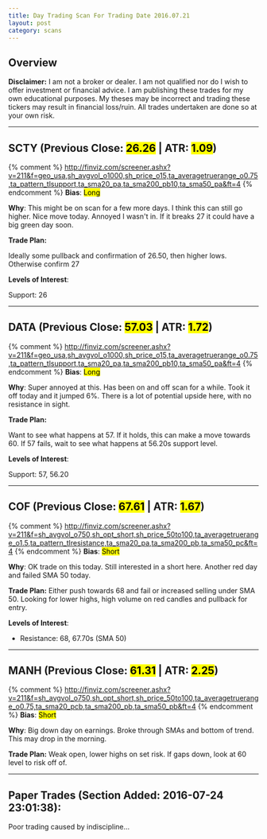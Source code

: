 ```yaml
---
title: Day Trading Scan For Trading Date 2016.07.21
layout: post
category: scans
---
```


Overview
--- 

**Disclaimer:** I am not a broker or dealer. I am not qualified nor do I wish to offer investment or financial advice. I am publishing these trades for my own educational purposes. My theses may be incorrect and trading these tickers may result in financial loss/ruin. All trades undertaken are done so at your own risk.

***

SCTY (Previous Close: <mark>26.26</mark> | ATR: <mark>1.09</mark>)
---
{% comment %}
http://finviz.com/screener.ashx?v=211&f=geo_usa,sh_avgvol_o1000,sh_price_o15,ta_averagetruerange_o0.75,ta_pattern_tlsupport,ta_sma20_pa,ta_sma200_pb10,ta_sma50_pa&ft=4
{% endcomment %}
**Bias**: <mark class="long">Long</mark>

**Why**: This might be on scan for a few more days. I think this can still go higher. Nice move today. Annoyed I wasn't in. If it breaks 27 it could have a big green day soon. 

**Trade Plan:** 

Ideally some pullback and confirmation of 26.50, then higher lows. Otherwise confirm 27

**Levels of Interest**:

Support: 26

***

DATA (Previous Close: <mark>57.03</mark> | ATR: <mark>1.72</mark>)
---
{% comment %}
http://finviz.com/screener.ashx?v=211&f=geo_usa,sh_avgvol_o1000,sh_price_o15,ta_averagetruerange_o0.75,ta_pattern_tlsupport,ta_sma20_pa,ta_sma200_pb10,ta_sma50_pa&ft=4
{% endcomment %}
**Bias**: <mark class="long">Long</mark>

**Why**: Super annoyed at this. Has been on and off scan for a while. Took it off today and it jumped 6%.  There is a lot of potential upside here, with no resistance in sight.  

**Trade Plan:** 

Want to see what happens at 57. If it holds, this can make a move towards 60. If 57 fails, wait to see what happens at 56.20s support level. 

**Levels of Interest**:

Support: 57, 56.20

***

COF (Previous Close: <mark>67.61</mark> | ATR: <mark>1.67</mark>)
---
{% comment %}
http://finviz.com/screener.ashx?v=211&f=sh_avgvol_o750,sh_opt_short,sh_price_50to100,ta_averagetruerange_o1.5,ta_pattern_tlresistance,ta_sma20_pa,ta_sma200_pb,ta_sma50_pc&ft=4
{% endcomment %}
**Bias**: <mark class="short">Short</mark>

**Why**: OK trade on this today. Still interested in a short here. Another red day and failed SMA 50 today. 

**Trade Plan:** Either push towards 68 and fail or increased selling under SMA 50. Looking for lower highs, high volume on red candles and pullback for entry.

**Levels of Interest**:

* Resistance: 68, 67.70s (SMA 50)

***

MANH (Previous Close: <mark>61.31</mark> | ATR: <mark>2.25</mark>)
---
{% comment %}
http://finviz.com/screener.ashx?v=211&f=sh_avgvol_o750,sh_opt_short,sh_price_50to100,ta_averagetruerange_o0.75,ta_sma20_pcb,ta_sma200_pb,ta_sma50_pb&ft=4
{% endcomment %}
**Bias**: <mark class="short">Short</mark>

**Why**: Big down day on earnings. Broke through SMAs and bottom of trend. This may drop in the morning. 

**Trade Plan:** Weak open, lower highs on set risk. If gaps down, look at 60 level to risk off of.

***

Paper Trades (Section Added: 2016-07-24 23:01:38):
---
Poor trading caused by indiscipline...

<div style="height:500px; width:100%">
<div style="float:left; margin-right:100px;">
<script src='https://www.tradervue.com/sharedt.js?id=4730407&width=464'></script>
</div>
<div style="float:left;">
<script src='https://www.tradervue.com/sharedt.js?id=4732696&width=464'></script>
</div>
<div style="float:left;">
<script src='https://www.tradervue.com/sharedt.js?id=4730416&width=464'></script>
</div>
</div>

